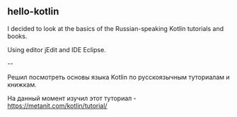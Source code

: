 ## hello-kotlin

I decided to look at the basics of the Russian-speaking Kotlin tutorials and books.

Using editor jEdit and IDE Eclipse.


--

Решил посмотреть основы языка Kotlin по русскоязычным туториалам и книжкам.

На данный момент изучил этот туториал - https://metanit.com/kotlin/tutorial/